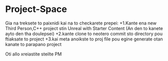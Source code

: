 # Project-Space

Gia na treksete to paixnidi kai na to checkarete prepei:
  +1.Kante ena new Third Person,C++ project stin Unreal with Starter Content (An den to kanete ayto den tha doulepsei)
  +2.kante clone to neotero commit sto directory pou ftiaksate to project
  +3.kai meta anoikste to proj file pou egine generate otan kanate to parapano project
  
 Oti allo xreiastite steilte PM
